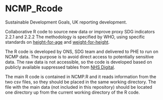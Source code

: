 # NCMP_Rcode

Sustainable Development Goals, UK reporting development.

Collaborative R code to source new data or improve proxy SDG indicators 2.2.1 and 2.2.2
The methodology is specified by WHO, using specific standards on [height-for-age](https://www.who.int/tools/child-growth-standards/standards/length-height-for-age) and [weight-for-height](https://www.who.int/tools/child-growth-standards/standards/weight-for-length-height).

The R code is developed by ONS, SDG team and delivered to PHE to run on NCMP data. The purpose is to avoid direct access to potentially sensitive data.
The raw data is not accessible, so the code is developed based on publicly available suppressed tables from [NHS Digital](https://digital.nhs.uk/data-and-information/publications/statistical/national-child-measurement-programme/2018-19-school-year).

The main R code is contained in NCMP.R and it reads information from the two csv files, so they should be placed in the same working directory. The file with the main data (not included in this repository) should be located one directory up from the current working directory of the R code.